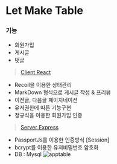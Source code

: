 # Let Make Table


### 기능
- 회원가입
- 게시글
- 댓글 

> [Client React](https://github.com/beom220/table/tree/main/client)
- Recoil을 이용한 상태관리
- MarkDown 형식으로 게시글 작성 & 프리뷰
- 이전글, 다음글 페이지네이션
- 유저권한에 따른 기능구현
- 정규식을 이용한 회원가입 인증


> [Server Express](https://github.com/beom220/table/tree/main/server)
- PassportJs를 이용한 인증방식 [Session]
- bcrypt를 이용한 유저비밀번호 암호화
- DB : Mysql
![apptable](https://user-images.githubusercontent.com/36777981/178093204-f5a4ea76-847f-4ee3-855b-d8bcb5716ef0.png)


